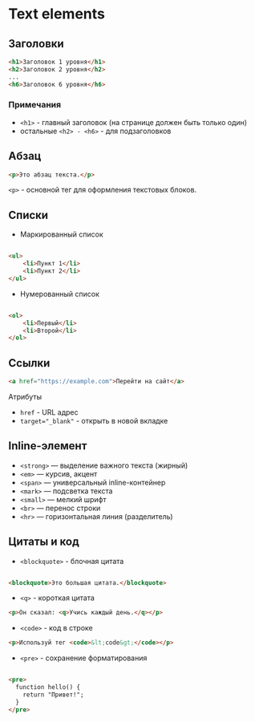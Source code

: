 # Text elements #

## Заголовки ##

````html
<h1>Заголовок 1 уровня</h1>
<h2>Заголовок 2 уровня</h2>
...
<h6>Заголовок 6 уровня</h6>
````

### Примечания ###

* `<h1>` - главный заголовок (на странице должен быть только один)
* остальные `<h2> - <h6>` - для подзаголовков

## Абзац ##

````html
<p>Это абзац текста.</p>
````

`<p>` - основной тег для оформления текстовых блоков.

## Списки ##

* Маркированный список

````html

<ul>
    <li>Пункт 1</li>
    <li>Пункт 2</li>
</ul>
````

* Нумерованный список

````html

<ol>
    <li>Первый</li>
    <li>Второй</li>
</ol>
````

## Ссылки ##

````html
<a href="https://example.com">Перейти на сайт</a>
````

Атрибуты

* `href` - URL адрес
* `target="_blank"` - открыть в новой вкладке

## Inline-элемент ##

* `<strong>` — выделение важного текста (жирный)
* `<em>` — курсив, акцент
* `<span>` — универсальный inline-контейнер
* `<mark>` — подсветка текста
* `<small>` — мелкий шрифт
* `<br>` — перенос строки
* `<hr>` — горизонтальная линия (разделитель)

## Цитаты и код ##

* `<blockquote>` - блочная цитата

````html

<blockquote>Это большая цитата.</blockquote>
````

* `<q>` - короткая цитата

````html
<p>Он сказал: <q>Учись каждый день.</q></p>
````

* `<code>` - код в строке

````html
<p>Используй тег <code>&lt;code&gt;</code></p>
````

* `<pre>` - сохранение форматирования

````html

<pre>
  function hello() {
    return "Привет!";
  }
</pre>
````